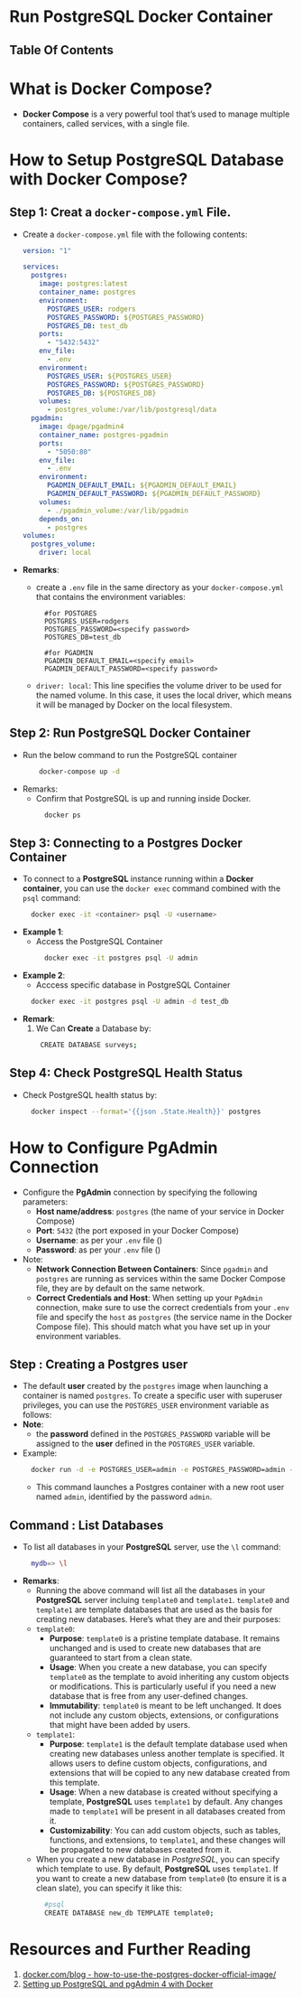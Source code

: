 # Run PostgreSQL Docker Container

## Table Of Contents

# What is Docker Compose?

- **Docker Compose** is a very powerful tool that’s used to manage multiple containers, called services, with a single file.

# How to Setup PostgreSQL Database with Docker Compose?

## Step 1: Creat a `docker-compose.yml` File.

- Create a `docker-compose.yml` file with the following contents:

  ```yml
  version: "1"

  services:
    postgres:
      image: postgres:latest
      container_name: postgres
      environment:
        POSTGRES_USER: rodgers
        POSTGRES_PASSWORD: ${POSTGRES_PASSWORD}
        POSTGRES_DB: test_db
      ports:
        - "5432:5432"
      env_file:
        - .env
      environment:
        POSTGRES_USER: ${POSTGRES_USER}
        POSTGRES_PASSWORD: ${POSTGRES_PASSWORD}
        POSTGRES_DB: ${POSTGRES_DB}
      volumes:
        - postgres_volume:/var/lib/postgresql/data
    pgadmin:
      image: dpage/pgadmin4
      container_name: postgres-pgadmin
      ports:
        - "5050:80"
      env_file:
        - .env
      environment:
        PGADMIN_DEFAULT_EMAIL: ${PGADMIN_DEFAULT_EMAIL}
        PGADMIN_DEFAULT_PASSWORD: ${PGADMIN_DEFAULT_PASSWORD}
      volumes:
        - ./pgadmin_volume:/var/lib/pgadmin
      depends_on:
        - postgres
  volumes:
    postgres_volume:
      driver: local
  ```

- **Remarks**:

  - create a `.env` file in the same directory as your `docker-compose.yml` that contains the environment variables:

    ```env
      #for POSTGRES
      POSTGRES_USER=rodgers
      POSTGRES_PASSWORD=<specify password>
      POSTGRES_DB=test_db

      #for PGADMIN
      PGADMIN_DEFAULT_EMAIL=<specify email>
      PGADMIN_DEFAULT_PASSWORD=<specify password>
    ```

  - `driver: local`: This line specifies the volume driver to be used for the named volume. In this case, it uses the local driver, which means it will be managed by Docker on the local filesystem.

## Step 2: Run PostgreSQL Docker Container

- Run the below command to run the PostgreSQL container
  ```sh
      docker-compose up -d
  ```
- Remarks:
  - Confirm that PostgreSQL is up and running inside Docker.
    ```sh
      docker ps
    ```

## Step 3: Connecting to a Postgres Docker Container

- To connect to a **PostgreSQL** instance running within a **Docker container**, you can use the `docker exec` command combined with the `psql` command:
  ```bash
    docker exec -it <container> psql -U <username>
  ```
- **Example 1**:
  - Access the PostgreSQL Container
    ```sh
      docker exec -it postgres psql -U admin
    ```
- **Example 2**:
  - Acccess specific database in PostgreSQL Container
  ```sh
    docker exec -it postgres psql -U admin -d test_db
  ```
- **Remark**:
  1. We Can **Create** a Database by:
     ```sh
      CREATE DATABASE surveys;
     ```

## Step 4: Check PostgreSQL Health Status

- Check PostgreSQL health status by:
  ```sh
    docker inspect --format='{{json .State.Health}}' postgres
  ```

# How to Configure PgAdmin Connection

- Configure the **PgAdmin** connection by specifying the following parameters:
  - **Host name/address**: `postgres` (the name of your service in Docker Compose)
  - **Port**: `5432` (the port exposed in your Docker Compose)
  - **Username**: as per your `.env` file ()
  - **Password**: as per your `.env` file ()
- Note:
  - **Network Connection Between Containers**: Since `pgadmin` and `postgres` are running as services within the same Docker Compose file, they are by default on the same network.
  - **Correct Credentials and Host**: When setting up your `PgAdmin` connection, make sure to use the correct credentials from your `.env` file and specify the `host` as `postgres` (the service name in the Docker Compose file). This should match what you have set up in your environment variables.

## Step : Creating a Postgres user

- The default **user** created by the `postgres` image when launching a container is named `postgres`. To create a specific user with superuser privileges, you can use the `POSTGRES_USER` environment variable as follows:
- **Note**:
  - the **password** defined in the `POSTGRES_PASSWORD` variable will be assigned to the **user** defined in the `POSTGRES_USER` variable.
- Example:
  ```sh
    docker run -d -e POSTGRES_USER=admin -e POSTGRES_PASSWORD=admin -p 5432:5432 postgres
  ```
  - This command launches a Postgres container with a new root user named `admin`, identified by the password `admin`.

## Command : List Databases

- To list all databases in your **PostgreSQL** server, use the `\l` command:
  ```sh
    mydb=> \l
  ```
- **Remarks**:
  - Running the above command will list all the databases in your **PostgreSQL** server incluing `template0` and `template1`. `template0` and `template1` are template databases that are used as the basis for creating new databases. Here’s what they are and their purposes:
  - `template0`:
    - **Purpose**: `template0` is a pristine template database. It remains unchanged and is used to create new databases that are guaranteed to start from a clean state.
    - **Usage**: When you create a new database, you can specify `template0` as the template to avoid inheriting any custom objects or modifications. This is particularly useful if you need a new database that is free from any user-defined changes.
    - **Immutability**: `template0` is meant to be left unchanged. It does not include any custom objects, extensions, or configurations that might have been added by users.
  - `template1`:
    - **Purpose**: `template1` is the default template database used when creating new databases unless another template is specified. It allows users to define custom objects, configurations, and extensions that will be copied to any new database created from this template.
    - **Usage**: When a new database is created without specifying a template, **PostgreSQL** uses `template1` by default. Any changes made to `template1` will be present in all databases created from it.
    - **Customizability**: You can add custom objects, such as tables, functions, and extensions, to `template1`, and these changes will be propagated to new databases created from it.
  - When you create a new database in _PostgreSQL_, you can specify which template to use. By default, **PostgreSQL** uses `template1`. If you want to create a new database from `template0` (to ensure it is a clean slate), you can specify it like this:
    ```sh
      #psql
      CREATE DATABASE new_db TEMPLATE template0;
    ```

# Resources and Further Reading

1. [docker.com/blog - how-to-use-the-postgres-docker-official-image/](https://www.docker.com/blog/how-to-use-the-postgres-docker-official-image/)
2. [Setting up PostgreSQL and pgAdmin 4 with Docker](https://medium.com/@marvinjungre/get-postgresql-and-pgadmin-4-up-and-running-with-docker-4a8d81048aea)
